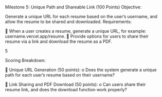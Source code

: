Milestone 5: Unique Path and Shareable Link (100 Points)
Objective:

Generate a unique URL for each resume based on the user’s username, and allow the resume to be
shared and downloaded.
Requirements:

 When a user creates a resume, generate a unique URL, for example:
username.vercel.app/resume.
 Provide options for users to share their resume via a link and download the resume as a
PDF.

5

Scoring Breakdown:

 Unique URL Generation (50 points):
o Does the system generate a unique path for each user’s resume based on their
username?

 Link Sharing and PDF Download (50 points):
o Can users share their resume link, and does the download function work properly?
